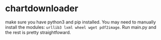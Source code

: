 # chartdownloader

make sure you have python3 and pip installed.
You may need to manually install the modules: `urllib3 lxml wheel wget pdf2image`.
 Run main.py and the rest is pretty straightfoward.
